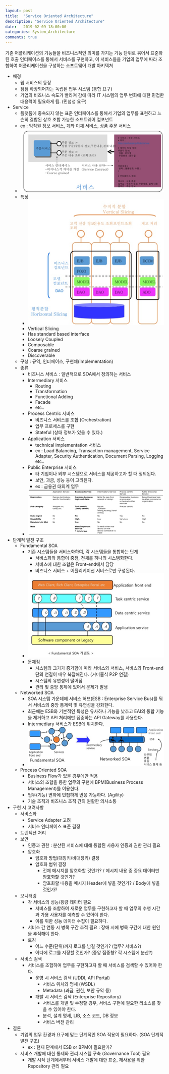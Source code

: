 ```yaml
---
layout: post
title:  "Service Oriented Architecture"
description: "Service Oriented Architecture"
date:   2019-02-09 18:00:00
categories: System_Architecture
comments: true
---
```

기존 어플리케이션의 기능들을 비즈니스적인 의미를 가지는 기능 단위로 묶어서 표준화된 호출 인터페이스를 통해서 서비스를 구현하고, 이 서비스들을 기업의 업무에 따라 조합하여 어플리케이션을 구성하는 소프트웨어 개발 아키텍쳐
- 배경
  - 웹 서비스의 등장
  - 점점 확장되어가는 독립된 업무 시스템 (통합 요구)
  - 기업의 비즈니스 속도가 빨라져 감에 따라 IT 시스템의 업무 변화에 대한 민접한 대응력이 필요하게 됨. (민첩성 요구)
- Service
  - 플랫폼에 종속되지 않는 표준 인터페이스를 통해서 기업의 업무를 표현하고 느슨히 결합된 상호 조합 가능한 소프트웨어 컴포넌트
  - ex : 임직원 정보 서비스, 계좌 이체 서비스, 상품 주문 서비스
  - ![Service](../../assets/System_Architecture/2.PNG)
  - 특징
    - ![Features of Service](../../assets/System_Architecture/3.PNG)
    - Vertical Slicing
    - Has standard based interface
    - Loosely Coupled
    - Composable
    - Coarse grained
    - Discoverable
  - 구성 : 규약, 인터페이스, 구현체(Implementation)
  - 종류
    - 비즈니스 서비스 : 일반적으로 SOA에서 정의하는 서비스
    - Intermediary 서비스
      - Routing
      - Transformation
      - Functional Adding
      - Facade
      - etc..
    - Process Centric 서비스
      - 비즈니스 서비스를 조합 (Orchestration)
      - 업무 프로세스를 구현
      - Stateful (상태 정보가 있을 수 있다.)
    - Application 서비스
      - technical implementation 서비스
      - ex : Load Balancing, Transaction management, Service Adapter, Security Authentication, Document Parsing, Logging etc..
    - Public Enterprise 서비스
      - 타 기업이나 외부 시스템으로 서비스를 제공하고자 할 때 정의된다.
      - 보안, 과금, 성능 등이 고려된다.
      - ex : 금융권 대외계 업무
    - ![Classification of Service](../../assets/System_Architecture/4.PNG)
- 단계적 발전 구조
  - Fundamental SOA
    - 기존 시스템들을 서비스화하여, 각 시스템들을 통합하는 단계
      - 서비스화와 통합이 중점, 전체를 하나의 시스템화한다.
      - 서비스에 대한 조합은 Front-end에서 담당
      - 비즈니스 서비스 + 어플리케이션 서비스로만 구성된다.
    - ![Concept of Fundamental SOA](../../assets/System_Architecture/5.PNG)
    - 문제점
      - 시스템의 크기가 증가함에 따라 서비스와 서비스, 서비스와 Front-end 단의 연결이 매우 복잡해진다. (거미줄식 P2P 연결)
      - 시스템의 유연성이 떨어짐
      - 관리 및 중앙 통제에 있어서 문제가 발생
  - Networked SOA
    - SOA 시스템 가운데에 서비스 허브(ESB : Enterprise Service Bus)를 둬서 서비스의 중앙 통제력 및 유연성을 강화한다.
    - 최근에는 ESB와 기본적인 특성은 유사하나 기능을 낮추고 EAI의 통합 기능을 제거하고 API 처리에만 집중하는 API Gateway를 사용한다.
    - Intermediary 서비스가 ESB에 위치한다.
    - ![Networked SOA](../../assets/System_Architecture/6.PNG)
  - Process Oriented SOA
    - Business Flow가 있을 경우에만 적용
    - 서비스의 조합을 통한 업무의 구현에 BPM(Business Process Management)를 이용한다.
    - 업무(기능) 변화에 민첩하게 반응 가능하다. (Agility)
    - 기술 조직과 비즈니스 조직 간의 원활한 의사소통
- 구현 시 고려사항
  - 서비스화
    - Service Adapter 고려
    - 서비스 인터페이스 표준 결정
  - 트랜잭션 처리
  - 보안
    - 인증과 권한 : 분산된 서비스에 대해 통합된 사용자 인증과 권한 관리 필요
    - 암호화
      - 암호화 방법(대칭키/비대칭키) 결정
      - 암호화 범위 결정
        - 전체 메시지를 암호화할 것인가? / 메시지 내용 중 중요 데이터만 암호화할 것인가?
        - 암호화할 내용을 메시지 Header에 넣을 것인가? / Body에 넣을 것인가?
  - 모니터링
    - 각 서비스의 성능/용량 데이터 필요
      - 서비스를 조합하여 새로운 업무를 구현하고자 할 때 업무의 수행 시간과 가용 사용자를 예측할 수 있어야 한다.
      - 이를 위한 성능 데이터 수집이 필요하다.
    - 서비스 간 연동 시 병목 구간 추적 필요 : 장애 시에 병목 구간에 대한 원인을 추적해야 한다.
    - 로깅
      - 어느 수준(단위)까지 로그를 남길 것인가? (업무? 서비스?)
      - 어디에 로그를 저장할 것인가? (중앙 집중형? 각 시스템에 분산?)
  - 서비스 검색
    - 서비스를 조합하여 업무를 구현하고자 할 때 서비스를 검색할 수 있어야 한다.
      - 운영 시 서비스 검색 (UDDI, API Portal)
        - 서비스 위치와 명세 (WSDL)
        - Metadata (과금, 권한, 보안 규약 등)
      - 개발 시 서비스 검색 (Enterprise Repository)
        - 서비스를 개발 및 수정할 경우, 서비스 구현에 필요한 리소스를 찾을 수 있어야 한다.
        - 분석, 설계 명세, LIB, 소스 코드, DB 정보
        - 서비스 버전 관리
- 결론
  - 기업의 업무 환경과 요구에 맞는 단계적인 SOA 적용이 필요하다. (SOA 단계적 발전 구조)
    - ex : 현재 단계에서 ESB or BPM이 필요한가?
  - 서비스 개발에 대한 통제와 관리 시스템 구축 (Governance Tool) 필요
    - 개발 시작 단계에서부터 서비스 개발에 대한 표준, 재사용을 위한 Repository 관리 필요